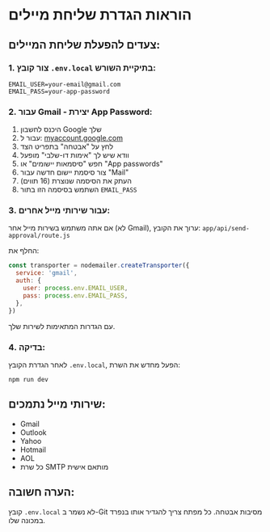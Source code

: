 # הוראות הגדרת שליחת מיילים

## צעדים להפעלת שליחת המיילים:

### 1. צור קובץ `.env.local` בתיקיית השורש:
```
EMAIL_USER=your-email@gmail.com
EMAIL_PASS=your-app-password
```

### 2. עבור Gmail - יצירת App Password:
1. היכנס לחשבון Google שלך
2. עבור ל: [myaccount.google.com](https://myaccount.google.com)
3. לחץ על "אבטחה" בתפריט הצד
4. וודא שיש לך "אימות דו-שלבי" מופעל
5. חפש "סיסמאות יישומים" או "App passwords"
6. צור סיסמת יישום חדשה עבור "Mail"
7. העתק את הסיסמה שנוצרת (16 תווים)
8. השתמש בסיסמה הזו בתור `EMAIL_PASS`

### 3. עבור שירותי מייל אחרים:
אם אתה משתמש בשירות מייל אחר (לא Gmail), ערוך את הקובץ:
`app/api/send-approval/route.js`

החלף את:
```javascript
const transporter = nodemailer.createTransporter({
  service: 'gmail',
  auth: {
    user: process.env.EMAIL_USER,
    pass: process.env.EMAIL_PASS,
  },
})
```

עם הגדרות המתאימות לשירות שלך.

### 4. בדיקה:
לאחר הגדרת הקובץ `.env.local`, הפעל מחדש את השרת:
```
npm run dev
```

## שירותי מייל נתמכים:
- Gmail
- Outlook
- Yahoo
- Hotmail
- AOL
- כל שרת SMTP מותאם אישית

## הערה חשובה:
קובץ `.env.local` לא נשמר ב-Git מסיבות אבטחה.
כל מפתח צריך להגדיר אותו בנפרד במכונה שלו. 